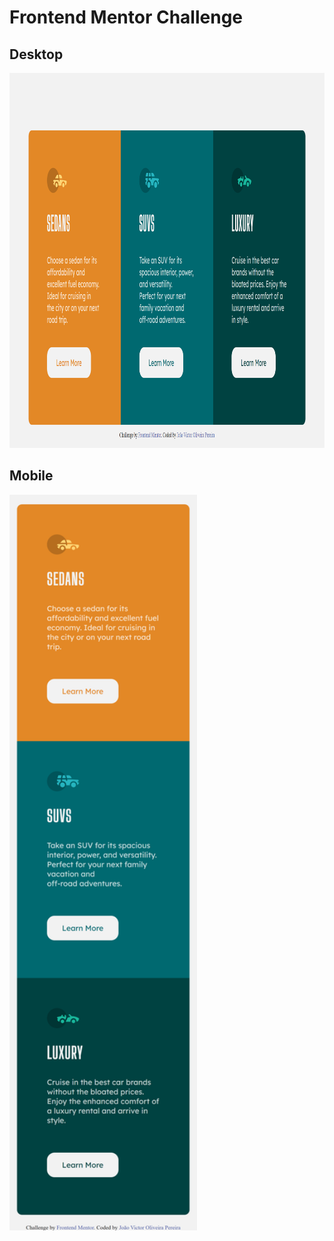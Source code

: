 # Frontend Mentor Challenge

## Desktop

<img src="./assets/screenshots/Desktop.png" width="1024px" height="600px">

## Mobile

<img src="./assets/screenshots/Mobile.png" width="300px" heigth="300px">
